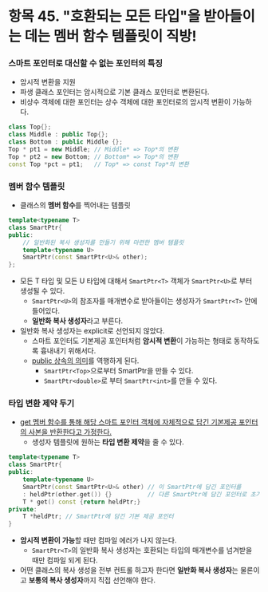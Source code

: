 # 항목 45. "호환되는 모든 타입"을 받아들이는 데는 멤버 함수 템플릿이 직방!
### 스마트 포인터로 대신할 수 없는 포인터의 특징
- 암시적 변환을 지원
- 파생 클래스 포인터는 암시적으로 기본 클래스 포인터로 변환된다.
- 비상수 객체에 대한 포인터는 상수 객체에 대한 포인터로의 암시적 변환이 가능하다.
```cpp
class Top{};
class Middle : public Top{};
class Bottom : public Middle {};
Top * pt1 = new Middle; // Middle* => Top*의 변환
Top * pt2 = new Bottom; // Bottom* => Top*의 변환
const Top *pct = pt1;   // Top* => const Top*의 변환
```

### 멤버 함수 템플릿
- 클래스의 **멤버 함수**를 찍어내는 템플릿
```cpp
template<typename T>
class SmartPtr{
public:
    // 일반화된 복사 생성자를 만들기 위해 마련한 멤버 템플릿
    template<typename U>
    SmartPtr(const SmartPtr<U>& other);
};
```
- 모든 T 타입 및 모든 U 타입에 대해서 `SmartPtr<T>` 객체가 `SmartPtr<U>`로 부터 생성될 수 있다.
    - `SmartPtr<U>`의 참조자를 매개변수로 받아들이는 생성자가 `SmartPtr<T>` 안에 들어있다.
    - **일반화 복사 생성자**라고 부른다.
- 일반화 복사 생성자는 explicit로 선언되지 않았다.
  - 스마트 포인터도 기본제공 포인터처럼 **암시적 변환**이 가능하는 형태로 동작하도록 흉내내기 위해서다.
  - [public 상속의 의미](/Chapter6/Item32.md)를 역행하게 된다.
    - `SmartPtr<Top>`으로부터 SmartPtr<Bottom>을 만들 수 있다.
    - `SmartPtr<double>`로 부터 `SmartPtr<int>`를 만들 수 있다.

### 타입 변환 제약 두기
- [get 멤버 함수를 통해 해당 스마트 포인터 객체에 자체적으로 담긴 기본제공 포인터의 사본을 반환한다고 가정한다.](/Chapter3/Item15.md)
    - 생성자 템플릿에 원하는 **타입 변환 제약**을 줄 수 있다.
```cpp
template<typename T>
class SmartPtr{
public:
    template<typename U>
    SmartPtr(const SmartPtr<U>& other) // 이 SmartPtr에 담긴 포인터를
    : heldPtr(other.get()) {}          // 다른 SmartPtr에 담긴 포인터로 초기화한다.
    T * get() const {return heldPtr;}
private:
    T *heldPtr; // SmartPtr에 담긴 기본 제공 포인터
}
```
- **암시적 변환이 가능**할 때만 컴파일 에러가 나지 않는다.
    - `SmartPtr<T>`의 일반화 복사 생성자는 호환되는 타입의 매개변수를 넘겨받을 때만 컴파일 되게 된다.
- 어떤 클래스의 복사 생성을 전부 컨트롤 하고자 한다면 **일반화 복사 생성자**는 물론이고 **보통의 복사 생성자**까지 직접 선언해야 한다.
